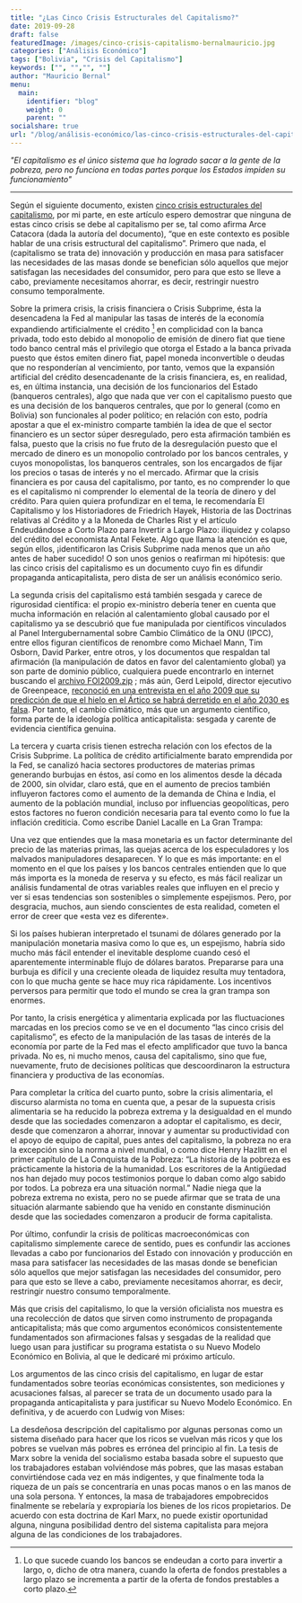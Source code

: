 ```yaml
---
title: "¿Las Cinco Crisis Estructurales del Capitalismo?"
date: 2019-09-28
draft: false
featuredImage: /images/cinco-crisis-capitalismo-bernalmauricio.jpg
categories: ["Análisis Económico"]
tags: ["Bolivia", "Crisis del Capitalismo"]
keywords: ["", "","", ""]
author: "Mauricio Bernal"
menu:
  main:
    identifier: "blog"
    weight: 0 
    parent: ""
socialshare: true
url: "/blog/análisis-económico/las-cinco-crisis-estructurales-del-capitalismo/"
---
```


*"El capitalismo es el único sistema que ha logrado sacar a la gente de la pobreza, pero no funciona en todas partes porque los Estados impiden su funcionamiento"*

--- 

Según el siguiente documento, existen [cinco crisis estructurales del capitalismo](https://medios.economiayfinanzas.gob.bo/MH/documentos/Presentaciones/Presentaciones2012/Crisiscapitalismo_Vicepresidencia_020312.pdf), por mi parte, en este artículo espero demostrar que ninguna de estas cinco crisis se debe al capitalismo per se, tal como afirma Arce Catacora (dada la autoría del documento), “que en este contexto es posible hablar de una crisis estructural del capitalismo”. Primero que nada, el (capitalismo se trata de) innovación y producción en masa para satisfacer las necesidades de las masas donde se benefician sólo aquellos que mejor satisfagan las necesidades del consumidor, pero para que esto se lleve a cabo, previamente necesitamos ahorrar, es decir, restringir nuestro consumo temporalmente.

Sobre la primera crisis, la crisis financiera o Crisis Subprime, ésta la desencadena la Fed al manipular las tasas de interés de la economía expandiendo artificialmente el crédito [^1] en complicidad con la banca privada, todo esto debido al monopolio de emisión de dinero fiat que tiene todo banco central más el privilegio que otorga el Estado a la banca privada puesto que éstos emiten dinero fiat, papel moneda inconvertible o deudas que no responderían al vencimiento, por tanto, vemos que la expansión artificial del crédito desencadenante de la crisis financiera, es, en realidad, es, en última instancia, una decisión de los funcionarios del Estado (banqueros centrales), algo que nada que ver con el capitalismo puesto que es una decisión de los banqueros centrales, que por lo general (como en Bolivia) son funcionales al poder político; en relación con esto, podría apostar a que el ex-ministro comparte también la idea de que el sector financiero es un sector súper desregulado, pero esta afirmación también es falsa, puesto que la crisis no fue fruto de la desregulación puesto que el mercado de dinero es un monopolio controlado por los bancos centrales, y cuyos monopolistas, los banqueros centrales, son los encargados de fijar los precios o tasas de interés y no el mercado. Afirmar que la crisis financiera es por causa del capitalismo, por tanto, es no comprender lo que es el capitalismo ni comprender lo elemental de la teoría de dinero y del crédito. Para quien quiera profundizar en el tema, le recomendaría El Capitalismo y los Historiadores de Friedrich Hayek, Historia de las Doctrinas relativas al Crédito y a la Moneda de Charles Rist y el artículo Endeudándose a Corto Plazo para Invertir a Largo Plazo: iliquidez y colapso del crédito del economista Antal Fekete. Algo que llama la atención es que, según ellos, ¡identificaron las Crisis Subprime nada menos que un año antes de haber sucedido! O son unos genios o reafirman mi hipótesis: que las cinco crisis del capitalismo es un documento cuyo fin es difundir propaganda anticapitalista, pero dista de ser un análisis económico serio.

La segunda crisis del capitalismo está también sesgada y carece de rigurosidad científica: el propio ex-ministro debería tener en cuenta que mucha información en relación al calentamiento global causado por el capitalismo ya se descubrió que fue manipulada por científicos vinculados al Panel Intergubernamental sobre Cambio Climático de la ONU (IPCC), entre ellos figuran científicos de renombre como Michael Mann, Tim Osborn, David Parker, entre otros, y los documentos que respaldan tal afirmación (la manipulación de datos en favor del calentamiento global) ya son parte de dominio público, cualquiera puede encontrarlo en internet buscando el [archivo FOI2009.zip](https://qohel.com/2009/11/21/telling-lies-for-god-sorry-cash/) ; más aún, Gerd Leipold, director ejecutivo de Greenpeace, [reconoció en una entrevista en el año 2009 que su predicción de que el hielo en el Ártico se habrá derretido en el año 2030 es falsa](https://www.libertaddigital.com/sociedad/greenpeace-admite-que-mienten-sobre-el-deshielo-del-oceano-artico-1276368243/). Por tanto, el cambio climático, más que un argumento científico, forma parte de la ideología política anticapitalista: sesgada y carente de evidencia científica genuina.

La tercera y cuarta crisis tienen estrecha relación con los efectos de la Crisis Subprime. La política de crédito artificialmente barato emprendida por la Fed, se canalizó hacia sectores productores de materias primas generando burbujas en éstos, así como en los alimentos desde la década de 2000, sin olvidar, claro está, que en el aumento de precios también influyeron factores como el aumento de la demanda de China e India, el aumento de la población mundial, incluso por influencias geopolíticas, pero estos factores no fueron condición necesaria para tal evento como lo fue la inflación crediticia. Como escribe Daniel Lacalle en La Gran Trampa:

Una vez que entiendes que la masa monetaria es un factor determinante del precio de las materias primas, las quejas acerca de los especuladores y los malvados manipuladores desaparecen. Y lo que es más importante: en el momento en el que los países y los bancos centrales entienden que lo que más importa es la moneda de reserva y su efecto, es más fácil realizar un análisis fundamental de otras variables reales que influyen en el precio y ver si esas tendencias son sostenibles o simplemente espejismos. Pero, por desgracia, muchos, aun siendo conscientes de esta realidad, cometen el error de creer que «esta vez es diferente».

Si los países hubieran interpretado el tsunami de dólares generado por la manipulación monetaria masiva como lo que es, un espejismo, habría sido mucho más fácil entender el inevitable desplome cuando cesó el aparentemente interminable flujo de dólares baratos. Prepararse para una burbuja es difícil y una creciente oleada de liquidez resulta muy tentadora, con lo que mucha gente se hace muy rica rápidamente. Los incentivos perversos para permitir que todo el mundo se crea la gran trampa son enormes.

Por tanto, la crisis energética y alimentaria explicada por las fluctuaciones marcadas en los precios como se ve en el documento “las cinco crisis del capitalismo”, es efecto de la manipulación de las tasas de interés de la economía por parte de la Fed mas el efecto amplificador que tuvo la banca privada. No es, ni mucho menos, causa del capitalismo, sino que fue, nuevamente, fruto de decisiones políticas que descoordinaron la estructura financiera y productiva de las economías.

Para completar la crítica del cuarto punto, sobre la crisis alimentaria, el discurso alarmista no toma en cuenta que, a pesar de la supuesta crisis alimentaria se ha reducido la pobreza extrema y la desigualdad en el mundo desde que las sociedades comenzaron a adoptar el capitalismo, es decir, desde que comenzaron a ahorrar, innovar y aumentar su productividad con el apoyo de equipo de capital, pues antes del capitalismo, la pobreza no era la excepción sino la norma a nivel mundial, o como dice Henry Hazlitt en el primer capítulo de La Conquista de la Pobreza: “La historia de la pobreza es prácticamente la historia de la humanidad. Los escritores de la Antigüedad nos han dejado muy pocos testimonios porque lo daban como algo sabido por todos. La pobreza era una situación normal.” Nadie niega que la pobreza extrema no exista, pero no se puede afirmar que se trata de una situación alarmante sabiendo que ha venido en constante disminución desde que las sociedades comenzaron a producir de forma capitalista.

Por último, confundir la crisis de políticas macroeconómicas con capitalismo simplemente carece de sentido, pues es confundir las acciones llevadas a cabo por funcionarios del Estado con innovación y producción en masa para satisfacer las necesidades de las masas donde se benefician sólo aquellos que mejor satisfagan las necesidades del consumidor, pero para que esto se lleve a cabo, previamente necesitamos ahorrar, es decir, restringir nuestro consumo temporalmente.

Más que crisis del capitalismo, lo que la versión oficialista nos muestra es una recolección de datos que sirven como instrumento de propaganda anticapitalista; más que como argumentos económicos consistentemente fundamentados son afirmaciones falsas y sesgadas de la realidad que luego usan para justificar su programa estatista o su Nuevo Modelo Económico en Bolivia, al que le dedicaré mi próximo artículo.

Los argumentos de las cinco crisis del capitalismo, en lugar de estar fundamentados sobre teorías económicas consistentes, son mediciones y acusaciones falsas, al parecer se trata de un documento usado para la propaganda anticapitalista y para justificar su Nuevo Modelo Económico. En definitiva, y de acuerdo con Ludwig von Mises:

La desdeñosa descripción del capitalismo por algunas personas como un sistema diseñado para hacer que los ricos se vuelvan más ricos y que los pobres se vuelvan más pobres es errónea del principio al fin. La tesis de Marx sobre la venida del socialismo estaba basada sobre el supuesto que los trabajadores estaban volviéndose más pobres, que las masas estaban convirtiéndose cada vez en más indigentes, y que finalmente toda la riqueza de un país se concentraría en unas pocas manos o en las manos de una sola persona. Y entonces, la masa de trabajadores empobrecidos finalmente se rebelaría y expropiaría los bienes de los ricos propietarios. De acuerdo con esta doctrina de Karl Marx, no puede existir oportunidad alguna, ninguna posibilidad dentro del sistema capitalista para mejora alguna de las condiciones de los trabajadores.

 
[^1]: Lo que sucede cuando los bancos se endeudan a corto para invertir a largo, o, dicho de otra manera, cuando la oferta de fondos prestables a largo plazo se incrementa a partir de la oferta de fondos prestables a corto plazo.
